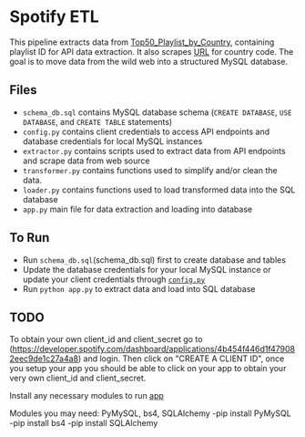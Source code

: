 # Spotify ETL

This pipeline extracts data from [Top50_Playlist_by_Country](Resources/Top50_Playlist_by_Country.xlsm), containing playlist ID for API data extraction. It also scrapes [URL](https://www.nationsonline.org/oneworld/country_code_list.htm) for country code. The goal is to move data from the wild web into a structured MySQL database.

## Files

- `schema_db.sql` contains MySQL database schema (`CREATE DATABASE`, `USE DATABASE`, and `CREATE TABLE` statements)
- `config.py` contains client credentials to access API endpoints and database credentials for local MySQL instances
- `extractor.py` contains scripts used to extract data from API endpoints and scrape data from web source
- `transformer.py` contains functions used to simplify and/or clean the data.
- `loader.py` contains functions used to load transformed data into the SQL database
- `app.py` main file for data extraction and loading into database
 
## To Run
 
 - Run `schema_db.sql`(schema_db.sql) first to create database and tables
 - Update the database credentials for your local MySQL instance or update your client credentials through [`config.py`](config.py)
 - Run `python app.py` to extract data and load into SQL database
 
## TODO

To obtain your own client_id and client_secret go to (https://developer.spotify.com/dashboard/applications/4b454f446d1f479082eec9de1c27a4a8) and login. Then click on "CREATE A CLIENT ID", once you setup your app you should be able to click on your app to obtain your very own client_id and client_secret.

Install any necessary modules to run [app](app.py)

Modules you may need: PyMySQL, bs4, SQLAlchemy
  -pip install PyMySQL
  -pip install bs4
  -pip install SQLAlchemy
